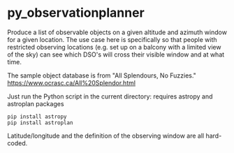 # py_observationplanner

Produce a list of observable objects on a given altitude and azimuth window for a given location.  The use case here is specifically so that people with restricted observing locations (e.g. set up on a balcony with a limited view of the sky) can see which DSO's will cross their visible window and at what time.

The sample object database is from "All Splendours, No Fuzzies." https://www.ocrasc.ca/All%20Splendor.html

Just run the Python script in the current directory: requires astropy and astroplan packages

    pip install astropy
    pip install astroplan

Latitude/longitude and the definition of the observing window are all hard-coded.

